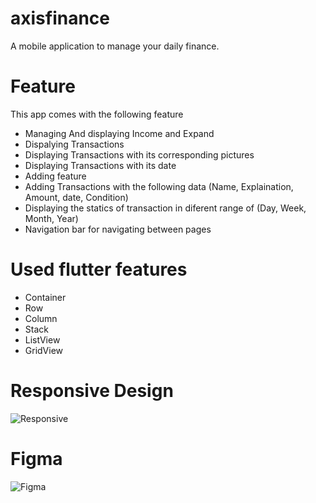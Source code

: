# axisfinance
A mobile application to manage your daily finance.

# Feature 

This app comes with the following feature

 - Managing And displaying Income and Expand 
 - Dispalying Transactions
 - Displaying Transactions with its corresponding pictures
 - Displaying Transactions with its date
 - Adding feature
 - Adding Transactions with the following data (Name, Explaination, Amount, date, Condition)
 - Displaying the statics of transaction in diferent range of (Day, Week, Month, Year)
 - Navigation bar for navigating between pages

# Used flutter features
 - Container
 - Row 
 - Column
 - Stack 
 - ListView
 - GridView

# Responsive Design
![Responsive ](https://github.com/YasarMushtaq1/axisfinance/assets/124120950/42d12812-0650-4768-96f0-007bbff1d037)











   










# Figma

![Figma](https://github.com/YasarMushtaq1/axisfinance/assets/124120950/8a33bf58-a9ec-4e8c-9b6e-50e70ed4ad01)

